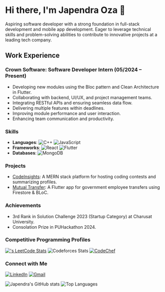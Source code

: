 # Hi there, I'm Japendra Oza 👋

Aspiring software developer with a strong foundation in full-stack development and mobile app development. Eager to leverage technical skills and problem-solving abilities to contribute to innovative projects at a leading tech company.

## Work Experience
### Crown Software: Software Developer Intern           (05/2024 – Present)
- Developing new modules using the Bloc pattern and Clean Architecture in Flutter.
- Collaborating with backend, UI/UX, and project management teams.
- Integrating RESTful APIs and ensuring seamless data flow.
- Delivering multiple features within deadlines.
- Improving module performance and user interaction.
- Enhancing team communication and productivity.

### Skills
- **Languages**: ![C++](https://img.shields.io/badge/C%2B%2B-00599C?style=flat-square&logo=c%2B%2B&logoColor=white) ![JavaScript](https://img.shields.io/badge/JavaScript-F7DF1E?style=flat-square&logo=javascript&logoColor=black)
- **Frameworks**: ![React](https://img.shields.io/badge/React-20232A?style=flat-square&logo=react&logoColor=61DAFB) ![Flutter](https://img.shields.io/badge/Flutter-02569B?style=flat-square&logo=flutter&logoColor=white)
- **Databases**: ![MongoDB](https://img.shields.io/badge/MongoDB-4EA94B?style=flat-square&logo=mongodb&logoColor=white)

### Projects
- [CodeInsights](https://github.com/japendraoza/CodeInsights): A MERN stack platform for hosting coding contests and summarizing profiles.
- [Mutual Transfer](https://github.com/japendraoza/MutualTransfer): A Flutter app for government employee transfers using Firestore & BLoC.

### Achievements
- 3rd Rank in Solution Challenge 2023 (Startup Category) at Charusat University.
- Consolation Prize in PUHackathon 2024.

### Competitive Programming Profiles
[![<Japendra oza>'s LeetCode Stats](https://leetcode-stats.vercel.app/api?username=jimm1959&theme=Light)](https://github.com/JeremyTsaii/leetcode-stats)
![Codeforces Stats](https://codeforces-readme-stats.vercel.app/api/card?username=important_logic)
[![CodeChef](https://img.shields.io/badge/CodeChef-5B4638?style=flat-square&logo=codechef&logoColor=white)](https://www.codechef.com/users/japendra_1959)

### Connect with Me
[![LinkedIn](https://img.shields.io/badge/LinkedIn-blue?style=flat-square&logo=linkedin&logoColor=white)](https://www.linkedin.com/in/japendraoza/)
[![Gmail](https://img.shields.io/badge/Gmail-D14836?style=flat-square&logo=gmail&logoColor=white)](mailto:japendraoza2020@gmail.com)

![Japendra's GitHub stats](https://github-readme-stats.vercel.app/api?username=Jap1959&show_icons=true&theme=radical)
![Top Languages](https://github-readme-stats.vercel.app/api/top-langs/?username=Jap1959&layout=compact&theme=radical)

<!--
**Jap1959/Jap1959** is a ✨ _special_ ✨ repository because its `README.md` (this file) appears on your GitHub profile.

Here are some ideas to get you started:
# Hi there, I'm Japendra Oza 👋

I'm a passionate software developer with expertise in full-stack development and mobile app development.

### Skills
- **Languages**: ![C++](https://img.shields.io/badge/C%2B%2B-00599C?style=flat-square&logo=c%2B%2B&logoColor=white) ![JavaScript](https://img.shields.io/badge/JavaScript-F7DF1E?style=flat-square&logo=javascript&logoColor=black)
- **Frameworks**: ![React](https://img.shields.io/badge/React-20232A?style=flat-square&logo=react&logoColor=61DAFB) ![Flutter](https://img.shields.io/badge/Flutter-02569B?style=flat-square&logo=flutter&logoColor=white)
- **Databases**: ![MongoDB](https://img.shields.io/badge/MongoDB-4EA94B?style=flat-square&logo=mongodb&logoColor=white)

### Projects
- [CodeInsights](https://github.com/japendraoza/CodeInsights): A MERN stack platform for hosting coding contests and summarizing profiles.
- [Mutual Transfer](https://github.com/japendraoza/MutualTransfer): A Flutter app for government employee transfers using Firestore & BLoC.

### Achievements
- 3rd Rank in Solution Challenge 2023 (Startup Category) at Charusat University.
- Consolation Prize in PUHackathon 2024.

### Connect with Me
[![LinkedIn](https://img.shields.io/badge/LinkedIn-blue?style=flat-square&logo=linkedin&logoColor=white)](https://www.linkedin.com/in/japendraoza/)
[![Gmail](https://img.shields.io/badge/Gmail-D14836?style=flat-square&logo=gmail&logoColor=white)](mailto:japendraoza2020@gmail.com)

![Japendra's GitHub stats](https://github-readme-stats.vercel.app/api?username=japendraoza&show_icons=true&theme=radical)
![Top Languages](https://github-readme-stats.vercel.app/api/top-langs/?username=japendraoza&layout=compact&theme=radical)

- 🔭 I’m currently working on ...
- 🌱 I’m currently learning ...
- 👯 I’m looking to collaborate on ...
- 🤔 I’m looking for help with ...
- 💬 Ask me about ...
- 📫 How to reach me: ...
- 😄 Pronouns: ...
- ⚡ Fun fact: ...
-->
